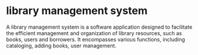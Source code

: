 # library management system
 A library management system is a software application designed to facilitate the efficient management and organization of library resources, such as books, users and borrowers. It encompasses various functions, including cataloging, adding books, user management.
